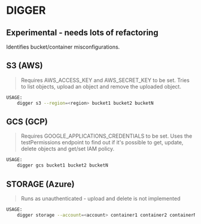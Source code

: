 # DIGGER

## Experimental - needs lots of refactoring

Identifies bucket/container misconfigurations.

## S3 (AWS)
> Requires AWS_ACCESS_KEY and AWS_SECRET_KEY to be set.
Tries to list objects, upload an object and remove the uploaded object.
```bash
USAGE:
    digger s3 --region=<region> bucket1 bucket2 bucketN
```

## GCS (GCP)
> Requires GOOGLE_APPLICATIONS_CREDENTIALS to be set.
Uses the testPermissions endpoint to find out if it's possible to get, update, delete objects and get/set IAM policy.
```bash
USAGE:
    digger gcs bucket1 bucket2 bucketN
```

## STORAGE (Azure)
> Runs as unauthenticated - upload and delete is not implemented

```bash
USAGE:
    digger storage --account=<account> container1 container2 containerN
```
